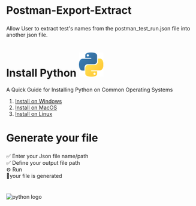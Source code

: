 <h1 align="left">Postman-Export-Extract</h1>

###

<p align="left">Allow User to extract test's names from the postman_test_run.json file into another json file.</p>

###

# **Install Python** ![[Python](img/python_65.png)](https://github.com/PackeTsar/Install-Python/blob/master/img/python_65.png?raw=true)

A Quick Guide for Installing Python on Common Operating Systems

1. [Install on Windows](#windows-)
2. [Install on MacOS](#macos-)
3. [Install on Linux](#linux-)

###

<h1 align="left">Generate your file</h1>

###

<p align="left">✅ Enter your Json file name/path<br>✅ Define your output file path<br>⚙️ Run<br>📇your file is generated</p>

###

<h1 align="left"></h1>

###

<div align="left">
  <img src="https://cdn.jsdelivr.net/gh/devicons/devicon/icons/python/python-original-wordmark.svg" height="40" alt="python logo"  />
</div>

###
